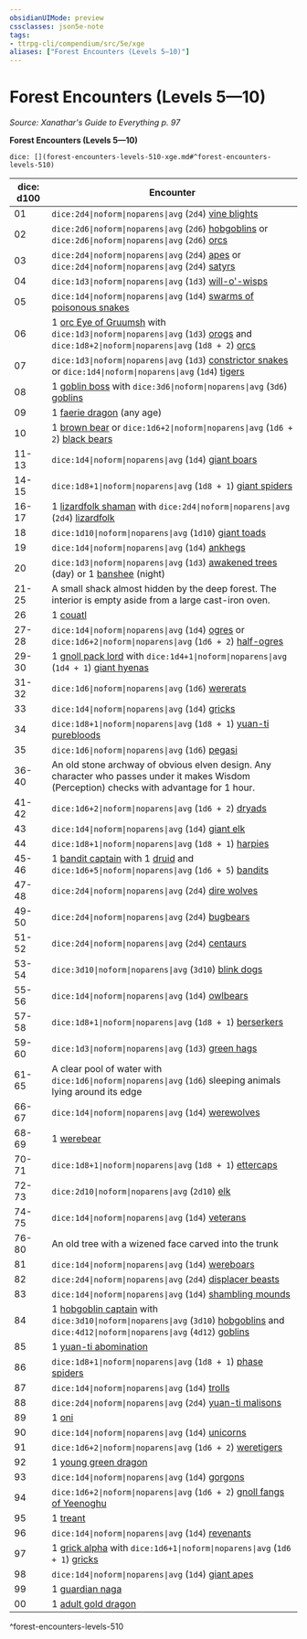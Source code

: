 ```yaml
---
obsidianUIMode: preview
cssclasses: json5e-note
tags:
- ttrpg-cli/compendium/src/5e/xge
aliases: ["Forest Encounters (Levels 5—10)"]
---
```

# Forest Encounters (Levels 5—10)
*Source: Xanathar's Guide to Everything p. 97* 

**Forest Encounters (Levels 5—10)**

`dice: [](forest-encounters-levels-510-xge.md#^forest-encounters-levels-510)`

| dice: d100 | Encounter |
|------------|-----------|
| 01 | `dice:2d4\|noform\|noparens\|avg` (`2d4`) [vine blights](3-Mechanics/CLI/bestiary/plant/vine-blight.md) |
| 02 | `dice:2d6\|noform\|noparens\|avg` (`2d6`) [hobgoblins](3-Mechanics/CLI/bestiary/humanoid/hobgoblin.md) or `dice:2d6\|noform\|noparens\|avg` (`2d6`) [orcs](3-Mechanics/CLI/bestiary/humanoid/orc.md) |
| 03 | `dice:2d4\|noform\|noparens\|avg` (`2d4`) [apes](3-Mechanics/CLI/bestiary/beast/ape.md) or `dice:2d4\|noform\|noparens\|avg` (`2d4`) [satyrs](3-Mechanics/CLI/bestiary/fey/satyr.md) |
| 04 | `dice:1d3\|noform\|noparens\|avg` (`1d3`) [will-o'-wisps](3-Mechanics/CLI/bestiary/undead/will-o-wisp.md) |
| 05 | `dice:1d4\|noform\|noparens\|avg` (`1d4`) [swarms of poisonous snakes](3-Mechanics/CLI/bestiary/beast/swarm-of-poisonous-snakes.md) |
| 06 | 1 [orc Eye of Gruumsh](3-Mechanics/CLI/bestiary/humanoid/orc-eye-of-gruumsh.md) with `dice:1d3\|noform\|noparens\|avg` (`1d3`) [orogs](3-Mechanics/CLI/bestiary/humanoid/orog.md) and `dice:1d8+2\|noform\|noparens\|avg` (`1d8 + 2`) [orcs](3-Mechanics/CLI/bestiary/humanoid/orc.md) |
| 07 | `dice:1d3\|noform\|noparens\|avg` (`1d3`) [constrictor snakes](3-Mechanics/CLI/bestiary/beast/constrictor-snake.md) or `dice:1d4\|noform\|noparens\|avg` (`1d4`) [tigers](3-Mechanics/CLI/bestiary/beast/tiger.md) |
| 08 | 1 [goblin boss](3-Mechanics/CLI/bestiary/humanoid/goblin-boss.md) with `dice:3d6\|noform\|noparens\|avg` (`3d6`) [goblins](3-Mechanics/CLI/bestiary/humanoid/goblin.md) |
| 09 | 1 [faerie dragon](3-Mechanics/CLI/bestiary/dragon/faerie-dragon-red.md) (any age) |
| 10 | 1 [brown bear](3-Mechanics/CLI/bestiary/beast/brown-bear.md) or `dice:1d6+2\|noform\|noparens\|avg` (`1d6 + 2`) [black bears](3-Mechanics/CLI/bestiary/beast/black-bear.md) |
| 11-13 | `dice:1d4\|noform\|noparens\|avg` (`1d4`) [giant boars](3-Mechanics/CLI/bestiary/beast/giant-boar.md) |
| 14-15 | `dice:1d8+1\|noform\|noparens\|avg` (`1d8 + 1`) [giant spiders](3-Mechanics/CLI/bestiary/beast/giant-spider.md) |
| 16-17 | 1 [lizardfolk shaman](3-Mechanics/CLI/bestiary/humanoid/lizardfolk-shaman.md) with `dice:2d4\|noform\|noparens\|avg` (`2d4`) [lizardfolk](3-Mechanics/CLI/bestiary/humanoid/lizardfolk.md) |
| 18 | `dice:1d10\|noform\|noparens\|avg` (`1d10`) [giant toads](3-Mechanics/CLI/bestiary/beast/giant-toad.md) |
| 19 | `dice:1d4\|noform\|noparens\|avg` (`1d4`) [ankhegs](3-Mechanics/CLI/bestiary/monstrosity/ankheg.md) |
| 20 | `dice:1d3\|noform\|noparens\|avg` (`1d3`) [awakened trees](3-Mechanics/CLI/bestiary/plant/awakened-tree.md) (day) or 1 [banshee](3-Mechanics/CLI/bestiary/undead/banshee.md) (night) |
| 21-25 | A small shack almost hidden by the deep forest. The interior is empty aside from a large cast-iron oven. |
| 26 | 1 [couatl](3-Mechanics/CLI/bestiary/celestial/couatl.md) |
| 27-28 | `dice:1d4\|noform\|noparens\|avg` (`1d4`) [ogres](3-Mechanics/CLI/bestiary/giant/ogre.md) or `dice:1d6+2\|noform\|noparens\|avg` (`1d6 + 2`) [half-ogres](3-Mechanics/CLI/bestiary/giant/half-ogre-ogrillon.md) |
| 29-30 | 1 [gnoll pack lord](3-Mechanics/CLI/bestiary/humanoid/gnoll-pack-lord.md) with `dice:1d4+1\|noform\|noparens\|avg` (`1d4 + 1`) [giant hyenas](3-Mechanics/CLI/bestiary/beast/giant-hyena.md) |
| 31-32 | `dice:1d6\|noform\|noparens\|avg` (`1d6`) [wererats](3-Mechanics/CLI/bestiary/humanoid/wererat.md) |
| 33 | `dice:1d4\|noform\|noparens\|avg` (`1d4`) [gricks](3-Mechanics/CLI/bestiary/monstrosity/grick.md) |
| 34 | `dice:1d8+1\|noform\|noparens\|avg` (`1d8 + 1`) [yuan-ti purebloods](3-Mechanics/CLI/bestiary/humanoid/yuan-ti-pureblood.md) |
| 35 | `dice:1d6\|noform\|noparens\|avg` (`1d6`) [pegasi](3-Mechanics/CLI/bestiary/celestial/pegasus.md) |
| 36-40 | An old stone archway of obvious elven design. Any character who passes under it makes Wisdom (Perception) checks with advantage for 1 hour. |
| 41-42 | `dice:1d6+2\|noform\|noparens\|avg` (`1d6 + 2`) [dryads](3-Mechanics/CLI/bestiary/fey/dryad.md) |
| 43 | `dice:1d4\|noform\|noparens\|avg` (`1d4`) [giant elk](3-Mechanics/CLI/bestiary/beast/giant-elk.md) |
| 44 | `dice:1d8+1\|noform\|noparens\|avg` (`1d8 + 1`) [harpies](3-Mechanics/CLI/bestiary/monstrosity/harpy.md) |
| 45-46 | 1 [bandit captain](3-Mechanics/CLI/bestiary/humanoid/bandit-captain.md) with 1 [druid](3-Mechanics/CLI/bestiary/humanoid/druid.md) and `dice:1d6+5\|noform\|noparens\|avg` (`1d6 + 5`) [bandits](3-Mechanics/CLI/bestiary/humanoid/bandit.md) |
| 47-48 | `dice:2d4\|noform\|noparens\|avg` (`2d4`) [dire wolves](3-Mechanics/CLI/bestiary/beast/dire-wolf.md) |
| 49-50 | `dice:2d4\|noform\|noparens\|avg` (`2d4`) [bugbears](3-Mechanics/CLI/bestiary/humanoid/bugbear.md) |
| 51-52 | `dice:2d4\|noform\|noparens\|avg` (`2d4`) [centaurs](3-Mechanics/CLI/bestiary/monstrosity/centaur.md) |
| 53-54 | `dice:3d10\|noform\|noparens\|avg` (`3d10`) [blink dogs](3-Mechanics/CLI/bestiary/fey/blink-dog.md) |
| 55-56 | `dice:1d4\|noform\|noparens\|avg` (`1d4`) [owlbears](3-Mechanics/CLI/bestiary/monstrosity/owlbear.md) |
| 57-58 | `dice:1d8+1\|noform\|noparens\|avg` (`1d8 + 1`) [berserkers](3-Mechanics/CLI/bestiary/humanoid/berserker.md) |
| 59-60 | `dice:1d3\|noform\|noparens\|avg` (`1d3`) [green hags](3-Mechanics/CLI/bestiary/fey/green-hag.md) |
| 61-65 | A clear pool of water with `dice:1d6\|noform\|noparens\|avg` (`1d6`) sleeping animals lying around its edge |
| 66-67 | `dice:1d4\|noform\|noparens\|avg` (`1d4`) [werewolves](3-Mechanics/CLI/bestiary/humanoid/werewolf.md) |
| 68-69 | 1 [werebear](3-Mechanics/CLI/bestiary/humanoid/werebear.md) |
| 70-71 | `dice:1d8+1\|noform\|noparens\|avg` (`1d8 + 1`) [ettercaps](3-Mechanics/CLI/bestiary/monstrosity/ettercap.md) |
| 72-73 | `dice:2d10\|noform\|noparens\|avg` (`2d10`) [elk](3-Mechanics/CLI/bestiary/beast/elk.md) |
| 74-75 | `dice:1d4\|noform\|noparens\|avg` (`1d4`) [veterans](3-Mechanics/CLI/bestiary/humanoid/veteran.md) |
| 76-80 | An old tree with a wizened face carved into the trunk |
| 81 | `dice:1d4\|noform\|noparens\|avg` (`1d4`) [wereboars](3-Mechanics/CLI/bestiary/humanoid/wereboar.md) |
| 82 | `dice:2d4\|noform\|noparens\|avg` (`2d4`) [displacer beasts](3-Mechanics/CLI/bestiary/monstrosity/displacer-beast.md) |
| 83 | `dice:1d4\|noform\|noparens\|avg` (`1d4`) [shambling mounds](3-Mechanics/CLI/bestiary/plant/shambling-mound.md) |
| 84 | 1 [hobgoblin captain](3-Mechanics/CLI/bestiary/humanoid/hobgoblin-captain.md) with `dice:3d10\|noform\|noparens\|avg` (`3d10`) [hobgoblins](3-Mechanics/CLI/bestiary/humanoid/hobgoblin.md) and `dice:4d12\|noform\|noparens\|avg` (`4d12`) [goblins](3-Mechanics/CLI/bestiary/humanoid/goblin.md) |
| 85 | 1 [yuan-ti abomination](3-Mechanics/CLI/bestiary/monstrosity/yuan-ti-abomination.md) |
| 86 | `dice:1d8+1\|noform\|noparens\|avg` (`1d8 + 1`) [phase spiders](3-Mechanics/CLI/bestiary/monstrosity/phase-spider.md) |
| 87 | `dice:1d4\|noform\|noparens\|avg` (`1d4`) [trolls](3-Mechanics/CLI/bestiary/giant/troll.md) |
| 88 | `dice:2d4\|noform\|noparens\|avg` (`2d4`) [yuan-ti malisons](3-Mechanics/CLI/bestiary/monstrosity/yuan-ti-malison-type-1.md) |
| 89 | 1 [oni](3-Mechanics/CLI/bestiary/giant/oni.md) |
| 90 | `dice:1d4\|noform\|noparens\|avg` (`1d4`) [unicorns](3-Mechanics/CLI/bestiary/celestial/unicorn.md) |
| 91 | `dice:1d6+2\|noform\|noparens\|avg` (`1d6 + 2`) [weretigers](3-Mechanics/CLI/bestiary/humanoid/weretiger.md) |
| 92 | 1 [young green dragon](3-Mechanics/CLI/bestiary/dragon/young-green-dragon.md) |
| 93 | `dice:1d4\|noform\|noparens\|avg` (`1d4`) [gorgons](3-Mechanics/CLI/bestiary/monstrosity/gorgon.md) |
| 94 | `dice:1d6+2\|noform\|noparens\|avg` (`1d6 + 2`) [gnoll fangs of Yeenoghu](3-Mechanics/CLI/bestiary/fiend/gnoll-fang-of-yeenoghu.md) |
| 95 | 1 [treant](3-Mechanics/CLI/bestiary/plant/treant.md) |
| 96 | `dice:1d4\|noform\|noparens\|avg` (`1d4`) [revenants](3-Mechanics/CLI/bestiary/undead/revenant.md) |
| 97 | 1 [grick alpha](3-Mechanics/CLI/bestiary/monstrosity/grick-alpha.md) with `dice:1d6+1\|noform\|noparens\|avg` (`1d6 + 1`) [gricks](3-Mechanics/CLI/bestiary/monstrosity/grick.md) |
| 98 | `dice:1d4\|noform\|noparens\|avg` (`1d4`) [giant apes](3-Mechanics/CLI/bestiary/beast/giant-ape.md) |
| 99 | 1 [guardian naga](3-Mechanics/CLI/bestiary/monstrosity/guardian-naga.md) |
| 00 | 1 [adult gold dragon](3-Mechanics/CLI/bestiary/dragon/adult-gold-dragon.md) |
^forest-encounters-levels-510